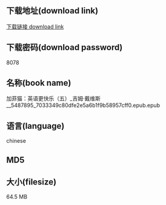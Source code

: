 ## 下载地址(download link)
[下载链接 download link](https://voluble-croquembouche-d321dc.netlify.app/?s=%E5%8A%A0%E8%8F%B2%E7%8C%AB%EF%BC%9A%E8%8B%B1%E8%AF%AD%E6%9B%B4%E5%BF%AB%E4%B9%90%EF%BC%88%E4%BA%94%EF%BC%89_%E5%90%89%E5%A7%86%C2%B7%E6%88%B4%E7%BB%B4%E6%96%AF__5487895_7033349c80dfe2e5a6b1f9b58957cff0.epub)

## 下载密码(download password)
8078

## 名称(book name)
加菲猫：英语更快乐（五）_吉姆·戴维斯__5487895_7033349c80dfe2e5a6b1f9b58957cff0.epub.epub

## 语言(language)
chinese

## MD5


## 大小(filesize)
64.5 MB
